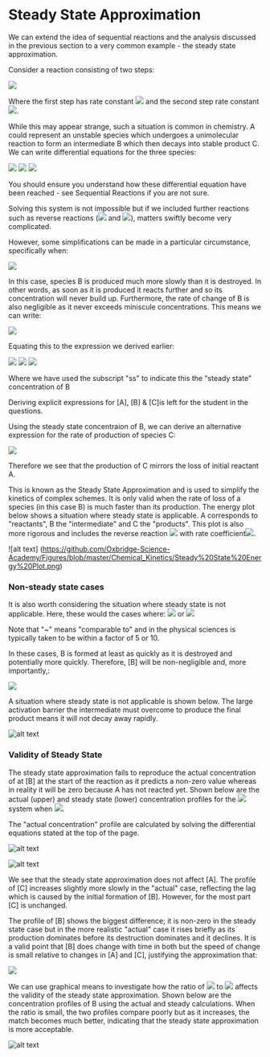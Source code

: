 # Steady State Approximation

We can extend the idea of sequential reactions and the analysis discussed in the previous section to a very common example - the steady state approximation.

Consider a reaction consisting of two steps:

<img src="https://render.githubusercontent.com/render/math?math=\displaystyle A \rightarrow B \rightarrow C ">

Where the first step has rate constant <img src="https://render.githubusercontent.com/render/math?math=\displaystyle k_1"> and the second step rate constant <img src="https://render.githubusercontent.com/render/math?math=\displaystyle k_2">. 

While this may appear strange, such a situation is common in chemistry. A could represent an unstable species which undergoes a unimolecular reaction to form an intermediate B which then decays into stable product C.
We can write differential equations for the three species:

<img src="https://render.githubusercontent.com/render/math?math=\displaystyle \frac{d[A]}{dt} = -k_1[A] ">

<img src="https://render.githubusercontent.com/render/math?math=\displaystyle \frac{d[B]}{dt} = k_1[A] - k_2[B] ">


<img src="https://render.githubusercontent.com/render/math?math=\displaystyle \frac{d[C]}{dt} =  k_2[B] ">

You should ensure you understand how these differential equation have been reached - see Sequential Reactions if you are not sure. 


Solving this system is not impossible but if we included further reactions such as reverse reactions (<img src="https://render.githubusercontent.com/render/math?math=\displaystyle B \rightarrow A"> and <img src="https://render.githubusercontent.com/render/math?math=\displaystyle C \rightarrow B">), matters swiftly become very complicated. 

However, some simplifications can be made in a particular circumstance, specifically when: 

<img src="https://render.githubusercontent.com/render/math?math=\displaystyle k_2 \gg k_1"> 
 
In this case, species B is produced much more slowly than it is destroyed. In other words, as soon as it is produced it reacts further and so its concentration will never build up. Furthermore, the rate of change of B is also negligible as it never exceeds miniscule concentrations. This means we can write:

<img src="https://render.githubusercontent.com/render/math?math=\displaystyle \frac{d[B]}{dt} = 0"> 

Equating this to the expression we derived earlier:

<img src="https://render.githubusercontent.com/render/math?math=\displaystyle \frac{d[B]}{dt} = 0 = k_1[A] - k_2[B]"> 

<img src="https://render.githubusercontent.com/render/math?math=\displaystyle \Rightarrow k_1[A] = k_2[B]"> 

<img src="https://render.githubusercontent.com/render/math?math=\displaystyle \Rightarrow [B]_{ss} = \frac{k_1[A]}{k_2}"> 

Where we have used the subscript "ss" to indicate this the "steady state" concentration of B

Deriving explicit expressions for [A], [B] & [C]is left for the student in the questions. 

Using the steady state concentraion of B, we can derive an alternative expression for the rate of production of species C:

<img src="https://render.githubusercontent.com/render/math?math=\displaystyle \frac{d[C]}{dt} =  k_2[B] = k_1[A]">

Therefore we see that the production of C mirrors the loss of initial reactant A.

This is known as the Steady State Approximation and is used to simplify the kinetics of complex schemes. It is only valid when the rate of loss of a species (in this case B) is much faster than its production. The energy plot below shows a situation where steady state is applicable. A corresponds to "reactants", B the "intermediate" and C the "products". This plot is also more rigorous and includes the reverse reaction <img src="https://render.githubusercontent.com/render/math?math=\displaystyle B \rightarrow A "> with rate coefficient<img src="https://render.githubusercontent.com/render/math?math=\displaystyle k_{-1}">. 

![alt text] (https://github.com/Oxbridge-Science-Academy/Figures/blob/master/Chemical_Kinetics/Steady%20State%20Energy%20Plot.png)

### Non-steady state cases
It is also worth considering the situation where steady state is not applicable. Here, these would the cases where: 
<img src="https://render.githubusercontent.com/render/math?math=\displaystyle k_1 ~ k_2"> or <img src="https://render.githubusercontent.com/render/math?math=\displaystyle k_1 > k_2">

Note that "~" means "comparable to" and in the physical sciences is typically taken to be within a factor of 5 or 10.

In these cases, B is formed at least as quickly as it is destroyed and potentially more quickly. Therefore, [B] will be non-negligible and, more importantly,:

<img src="https://render.githubusercontent.com/render/math?math=\displaystyle \frac{d[B]}{dt} \neq 0">

A situation where steady state is not applicable is shown below. The large activation barrier the intermediate must overcome to produce the final product means it will not decay away rapidly. 
 
 ![alt text](https://github.com/Oxbridge-Science-Academy/Figures/blob/master/Chemical_Kinetics/Non-steady%20State%20Energy%20Plot.png) 


### Validity of Steady State 

The steady state approximation fails to reproduce the actual concentration of at [B] at the start of the reaction as it predicts a non-zero value whereas in reality it will be zero because A has not reacted yet. 
Shown below are the actual (upper) and steady state (lower) concentration profiles for the <img src="https://render.githubusercontent.com/render/math?math=\displaystyle A \rightarrow B \rightarrow C"> system when
<img src="https://render.githubusercontent.com/render/math?math=\displaystyle \frac{k_2}{k_1} = 10">.

The "actual concentration" profile are calculated by solving the differential equations stated at the top of the page. 

![alt text](https://github.com/Oxbridge-Science-Academy/Figures/blob/master/Chemical_Kinetics/Actual%20Concentrations.png)

![alt text](https://github.com/Oxbridge-Science-Academy/Figures/blob/master/Chemical_Kinetics/Steady%20State%20Concentrations.png)
 
 
We see that the steady state approximation does not affect [A]. The profile of [C] increases slightly more slowly in the "actual" case, reflecting the lag which is caused by the initial formation of [B]. However, for the most part [C] is unchanged.

The profile of [B] shows the biggest difference; it is non-zero in the steady state case but in the more realistic "actual" case it rises briefly as its production dominates before its destruction dominates and it declines. It is a valid point that [B] does change with time in both but the speed of change is small relative to changes in [A] and [C], justifying the approximation that:

<img src="https://render.githubusercontent.com/render/math?math=\displaystyle \frac{d[B]}{dt} = 0">
 
We can use graphical means to investigate how the ratio of <img src="https://render.githubusercontent.com/render/math?math=\displaystyle k_2"> to <img src="https://render.githubusercontent.com/render/math?math=\displaystyle k_1">
 affects the validity of the steady state approximation. Shown below are the concentration profiles of B using the actual and steady calculations. When the ratio is small, the two profiles compare poorly but as it increases, the match becomes much better, indicating that the steady state approximation is more acceptable.  

![alt text](https://github.com/Oxbridge-Science-Academy/Figures/blob/master/Chemical_Kinetics/Steady%20state%20varying%20ratio.png)
